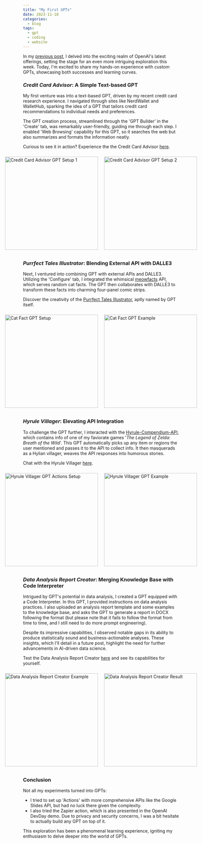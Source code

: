 ```yaml
---
title: "My First GPTs"
date: 2023-11-18
categories:
  - blog
tags:
  - gpt
  - coding
  - website
---
```


In my [previous post](https://yudong-94.github.io/personal-website/blog/BlogUpdateWithGPT/), I delved into the exciting realm of OpenAI's latest offerings, setting the stage for an even more intriguing exploration this week. Today, I'm excited to share my hands-on experience with custom GPTs, showcasing both successes and learning curves.

<style>
    .container {
        display: flex;
        justify-content: center;
        align-items: center;
    }
    img {
        margin: 10px;
        max-width: 100%;
        height: auto;
    }
</style>

### *Credit Card Advisor*: A Simple Text-based GPT

My first venture was into a text-based GPT, driven by my recent credit card research experience. I navigated through sites like NerdWallet and WalletHub, sparking the idea of a GPT that tailors credit card recommendations to individual needs and preferences.

The GPT creation process, streamlined through the 'GPT Builder' in the 'Create' tab, was remarkably user-friendly, guiding me through each step. I enabled 'Web Browsing' capability for this GPT, so it searches the web but also summarizes and formats the information neatly.

Curious to see it in action? Experience the the Credit Card Advisor [here](https://chat.openai.com/g/g-8gOkzaczl-credit-card-advisor).  

<div class="container">
  <img src="https://yudong-94.github.io/personal-website/assets/images/gpt-screenshots/credit_card_gpt_setup1.jpg" alt="Credit Card Advisor GPT Setup 1" width="300" height="400">
  <img src="https://yudong-94.github.io/personal-website/assets/images/gpt-screenshots/credit_card_gpt_setup2.jpg" alt="Credit Card Advisor GPT Setup 2" width="300" height="400">
</div>

### *Purrfect Tales Illustrator*: Blending External API with DALLE3

Next, I ventured into combining GPT with external APIs and DALLE3. Utilizing the 'Configure' tab, I integrated the whimsical [meowfacts](https://github.com/wh-iterabb-it/meowfacts) API, which serves random cat facts. The GPT then collaborates with DALLE3 to transform these facts into charming four-panel comic strips.

Discover the creativity of the [Purrfect Tales Illustrator](https://chat.openai.com/g/g-YiCtRzp8i-purrfect-tales-illustrator), aptly named by GPT itself.

<div class="container">
  <img src="https://yudong-94.github.io/personal-website/assets/images/gpt-screenshots/cat_fact_gpt_setup.jpg" alt="Cat Fact GPT Setup" width="300" height="400">
  <img src="https://yudong-94.github.io/personal-website/assets/images/gpt-screenshots/cat_fact_gpt_outcome.jpg" alt="Cat Fact GPT Example" width="300" height="400">
</div>

### *Hyrule Villager*: Elevating API Integration

To challenge the GPT further, I interacted with the [Hyrule-Compendium-API](https://github.com/gadhagod/Hyrule-Compendium-API), which contains info of one of my faviorate games '*The Legend of Zelda: Breath of the Wild*'. This GPT automatically picks up any item or regions the user mentioned and passes it to the API to collect info. It then masquerads as a Hylian villager, weaves the API responses into humorous stories.  

Chat with the Hyrule Villager [here](https://chat.openai.com/g/g-0IWi7Ue96-hyrule-villager).  

<div class="container">
  <img src="https://yudong-94.github.io/personal-website/assets/images/gpt-screenshots/hyrule_villager_gpt_setup.jpg" alt="Hyrule Villager GPT Actions Setup" width="300" height="400">
  <img src="https://yudong-94.github.io/personal-website/assets/images/gpt-screenshots/hyrule_villager_gpt_outcome.jpg" alt="Hyrule Villager GPT Example" width="300" height="400">
</div>

### *Data Analysis Report Creator*: Merging Knowledge Base with Code Interpreter

Intrigued by GPT's potential in data analysis, I created a GPT equipped with a Code Interpreter. In this GPT, I provided instructions on data analysis practices. I also uploaded an analysis report template and some examples to the knowledge base, and asks the GPT to generate a report in DOCX following the format (but please note that it fails to follow the format from time to time, and I still need to do more prompt engineering).

Despite its impressive capabilities, I observed notable gaps in its ability to produce statistically sound and business-actionable analyses. These insights, which I'll detail in a future post, highlight the need for further advancements in AI-driven data science.

Test the Data Analysis Report Creator [here](https://chat.openai.com/g/g-PwcNwRMyE-data-analysis-report-creator) and see its capabilities for yourself.  

<div class="container">
  <img src="https://yudong-94.github.io/personal-website/assets/images/gpt-screenshots/data_analysis_gpt1.jpg" alt="Data Analysis Report Creator Example" width="300" height="400">
  <img src="https://yudong-94.github.io/personal-website/assets/images/gpt-screenshots/data_analysis_gpt2.jpg" alt="Data Analysis Report Creator Result" width="300" height="400">
</div>

### Conclusion  

Not all my experiments turned into GPTs:   
* I tried to set up 'Actions' with more comprehensive APIs like the Google Slides API, but had no luck there given the complexity.
* I also tried the Zapier action, which is also presented in the OpenAI DevDay demo. Due to privacy and security concerns, I was a bit hesitate to actually build any GPT on top of it.  

This exploration has been a phenomenal learning experience, igniting my enthusiasm to delve deeper into the world of GPTs.
